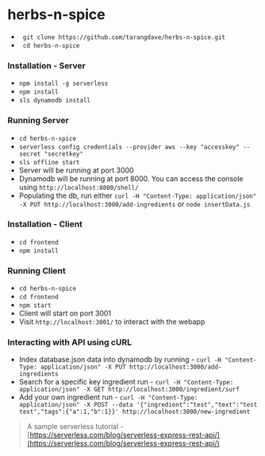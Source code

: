 # herbs-n-spice

+ ``` git clone https://github.com/tarangdave/herbs-n-spice.git```
+ ``` cd herbs-n-spice```

### Installation - Server

+ ``` npm install -g serverless ```
+ ``` npm install ```
+ ``` sls dynamodb install ```

### Running Server

+ ``` cd herbs-n-spice ```
+ ``` serverless config credentials --provider aws --key "accesskey" --secret "secretkey" ```
+ ``` sls offline start ```
+ Server will be running at port 3000
+ Dynamodb will be running at port 8000. You can access the console using ``` http://localhost:8000/shell/ ```
+ Populating the db, run either ``` curl -H "Content-Type: application/json" -X PUT http://localhost:3000/add-ingredients ``` or ``` node insertData.js ```

### Installation - Client

+ ``` cd frontend ```
+ ``` npm install ```

### Running Client

+ ``` cd herbs-n-spice ```
+ ``` cd frontend ```
+ ``` npm start ```
+ Client will start on port 3001
+ Visit ``` http://localhost:3001/ ``` to interact with the webapp

### Interacting with API using cURL

+ Index database.json data into dynamodb by running - ``` curl -H "Content-Type: application/json" -X PUT http://localhost:3000/add-ingredients ```
+ Search for a specific key ingredient run - ``` curl -H "Content-Type: application/json" -X GET http://localhost:3000/ingredient/surf ```
+ Add your own ingredient run - ``` curl -H "Content-Type: application/json" -X POST --data '{"ingredient":"test","text":"test text","tags":{"a":1,"b":1}}' http://localhost:3000/new-ingredient ```

> A sample serverless tutorial - [https://serverless.com/blog/serverless-express-rest-api/](https://serverless.com/blog/serverless-express-rest-api/)
